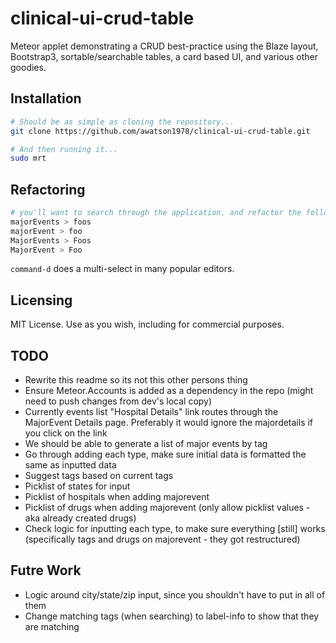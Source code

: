 clinical-ui-crud-table
================

Meteor applet demonstrating a CRUD best-practice using the Blaze layout, Bootstrap3, sortable/searchable tables, a card based UI, and various other goodies.

Installation
------------------------

````sh
# Should be as simple as cloning the repository...
git clone https://github.com/awatson1978/clinical-ui-crud-table.git

# And then running it...
sudo mrt
````


Refactoring
------------------------

````sh
# you'll want to search through the application, and refactor the following terms
majorEvents > foos
majorEvent > foo
MajorEvents > Foos
MajorEvent > Foo
````

``command-d`` does a multi-select in many popular editors.


Licensing
------------------------

MIT License. Use as you wish, including for commercial purposes.


TODO
------------------------
* Rewrite this readme so its not this other persons thing
* Ensure Meteor.Accounts is added as a dependency in the repo (might need to push changes from dev's local copy)
* Currently events list "Hospital Details" link routes through the MajorEvent Details page. Preferably it would ignore the majordetails if you click on the link
* We should be able to generate a list of major events by tag
* Go through adding each type, make sure initial data is formatted the same as inputted data
* Suggest tags based on current tags
* Picklist of states for input
* Picklist of hospitals when adding majorevent
* Picklist of drugs when adding majorevent (only allow picklist values - aka already created drugs)
* Check logic for inputting each type, to make sure everything [still] works (specifically tags and drugs on majorevent - they got restructured)


Futre Work
------------------------
* Logic around city/state/zip input, since you shouldn't have to put in all of them
* Change matching tags (when searching) to label-info to show that they are matching
